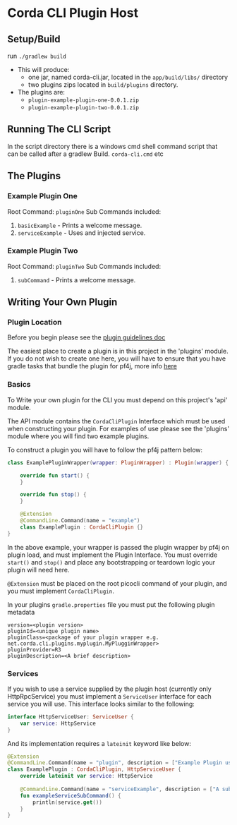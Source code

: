 # Corda CLI Plugin Host

## Setup/Build

run `./gradlew build`

* This will produce:
    * one jar, named corda-cli.jar, located in the `app/build/libs/` directory
    * two plugins zips located in `build/plugins` directory.
* The plugins are:
    * `plugin-example-plugin-one-0.0.1.zip`
    * `plugin-example-plugin-two-0.0.1.zip`

## Running The CLI Script

In the script directory there is a windows cmd shell command script that can be called after a gradlew
Build. `corda-cli.cmd` etc

## The Plugins

### Example Plugin One

Root Command: `pluginOne`
Sub Commands included:

1. `basicExample` - Prints a welcome message.
2. `serviceExample` - Uses and injected service.

### Example Plugin Two

Root Command: `pluginTwo`
Sub Commands included:

1. `subCommand` - Prints a welcome message.

## Writing Your Own Plugin
### Plugin Location

Before you begin please see the [plugin guidelines doc](PluginGuidelines.md)

The easiest place to create a plugin is in this project in the 'plugins' module. If you do not wish to create one here,
you will have to ensure that you have gradle tasks that bundle the plugin for pf4j, more
info [here](https://pf4j.org/doc/packaging.html)

### Basics
To Write your own plugin for the CLI you must depend on this project's 'api' module.

The API module contains the `CordaCliPlugin` Interface which must be used when constructing your plugin. For examples of
use please see the 'plugins' module where you will find two example plugins.

To construct a plugin you will have to follow the pf4j pattern below:

```kotlin
class ExamplePluginWrapper(wrapper: PluginWrapper) : Plugin(wrapper) {

    override fun start() {
    }

    override fun stop() {
    }

    @Extension
    @CommandLine.Command(name = "example")
    class ExamplePlugin : CordaCliPlugin {}
}
```

In the above example, your wrapper is passed the plugin wrapper by pf4j on plugin load, and must implement the Plugin
Interface. You must override `start()` and `stop()` and place any bootstrapping or teardown logic your plugin will need
here.

`@Extension` must be placed on the root picocli command of your plugin, and you must implement `CordaCliPlugin`.

In your plugins `gradle.properties` file you must put the following plugin metadata

```properties
version=<plugin version>
pluginId=<unique plugin name>
pluginClass=<package of your plugin wrapper e.g. net.corda.cli.plugins.myplugin.MyPlugginWrapper>
pluginProvider=R3
pluginDescription=<A brief description>
```

### Services

If you wish to use a service supplied by the plugin host (currently only HttpRpcService) you must implement
a `ServiceUser` interface for each service you will use. This interface looks similar to the following:

```kotlin
interface HttpServiceUser: ServiceUser {
    var service: HttpService
}
```

And its implementation requires a `lateinit` keyword like below: 

```kotlin
@Extension
@CommandLine.Command(name = "plugin", description = ["Example Plugin using services"])
class ExamplePlugin : CordaCliPlugin, HttpServiceUser {
    override lateinit var service: HttpService
    
    @CommandLine.Command(name = "serviceExample", description = ["A subcommand that uses a service supplied by the host."])
    fun exampleServiceSubCommand() {
        println(service.get())
    }
}
```
